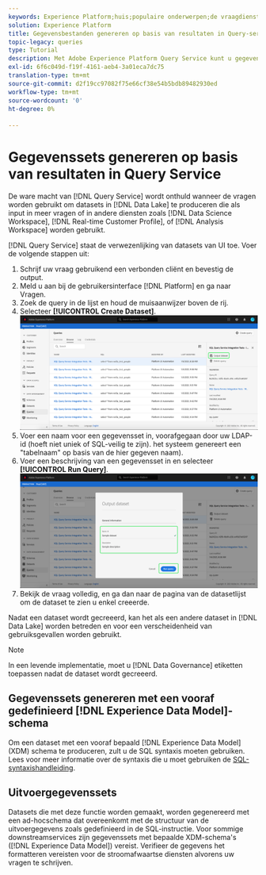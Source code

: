 ```yaml
---
keywords: Experience Platform;huis;populaire onderwerpen;de vraagdienst;de dienst van de Vraag;produceert datasets;produceert dataset;creeer dataset;
solution: Experience Platform
title: Gegevensbestanden genereren op basis van resultaten in Query-service
topic-legacy: queries
type: Tutorial
description: Met Adobe Experience Platform Query Service kunt u gegevenssets maken vanuit de gebruikersinterface. Nadat een dataset wordt gecreeerd, kan het als een andere dataset in het meer van Gegevens worden betreden en voor een verscheidenheid van gebruiksgevallen worden gebruikt.
exl-id: 6f6c049d-f19f-4161-aeb4-3a01eca7dc75
translation-type: tm+mt
source-git-commit: d2f19cc97082f75e66cf38e54b5bdb89482930ed
workflow-type: tm+mt
source-wordcount: '0'
ht-degree: 0%

---
```


# Gegevenssets genereren op basis van resultaten in Query Service

De ware macht van [!DNL Query Service] wordt onthuld wanneer de vragen worden gebruikt om datasets in [!DNL Data Lake] te produceren die als input in meer vragen of in andere diensten zoals [!DNL Data Science Workspace], [!DNL Real-time Customer Profile], of [!DNL Analysis Workspace] worden gebruikt.

[!DNL Query Service] staat de verwezenlijking van datasets van UI toe. Voer de volgende stappen uit:

1. Schrijf uw vraag gebruikend een verbonden cliënt en bevestig de output.
2. Meld u aan bij de gebruikersinterface [!DNL Platform] en ga naar Vragen.
3. Zoek de query in de lijst en houd de muisaanwijzer boven de rij.
4. Selecteer **[!UICONTROL Create Dataset]**. ![Image](../images/ui/create-datasets/output-dataset.png)
5. Voer een naam voor een gegevensset in, voorafgegaan door uw LDAP-id (hoeft niet uniek of SQL-veilig te zijn). het systeem genereert een &quot;tabelnaam&quot; op basis van de hier gegeven naam).
6. Voer een beschrijving van een gegevensset in en selecteer **[!UICONTROL Run Query]**.![Afbeelding](../images/ui/create-datasets/run-query.png)
7. Bekijk de vraag volledig, en ga dan naar de pagina van de datasetlijst om de dataset te zien u enkel creeerde.

Nadat een dataset wordt gecreeerd, kan het als een andere dataset in [!DNL Data Lake] worden betreden en voor een verscheidenheid van gebruiksgevallen worden gebruikt.

>[!NOTE]
>
>In een levende implementatie, moet u [!DNL Data Governance] etiketten toepassen nadat de dataset wordt gecreeerd.

## Gegevenssets genereren met een vooraf gedefinieerd [!DNL Experience Data Model]-schema

Om een dataset met een vooraf bepaald [!DNL Experience Data Model] (XDM) schema te produceren, zult u de SQL syntaxis moeten gebruiken. Lees voor meer informatie over de syntaxis die u moet gebruiken de [SQL-syntaxishandleiding](../sql/syntax.md#create-table-as-select).

## Uitvoergegevenssets

Datasets die met deze functie worden gemaakt, worden gegenereerd met een ad-hocschema dat overeenkomt met de structuur van de uitvoergegevens zoals gedefinieerd in de SQL-instructie. Voor sommige downstreamservices zijn gegevenssets met bepaalde XDM-schema&#39;s ([!DNL Experience Data Model]) vereist. Verifieer de gegevens het formatteren vereisten voor de stroomafwaartse diensten alvorens uw vragen te schrijven.
